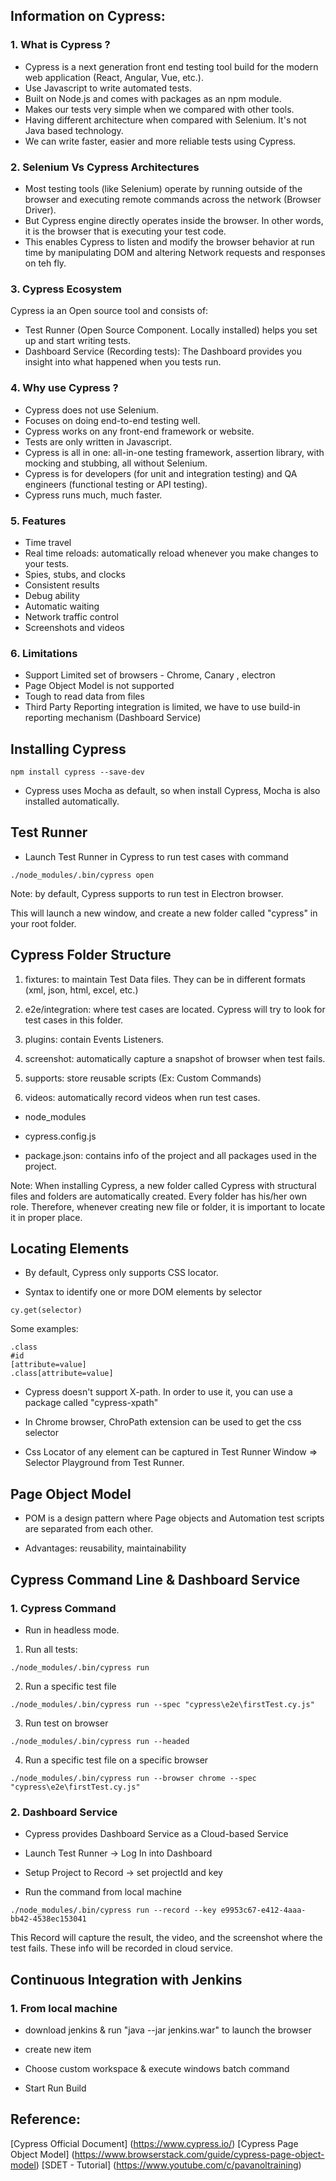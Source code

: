 ## Information on Cypress:

### 1. What is Cypress ?

- Cypress is a next generation front end testing tool build for the modern web application (React, Angular, Vue, etc.).
- Use Javascript to write automated tests.
- Built on Node.js and comes with packages as an npm module.
- Makes our tests very simple when we compared with other tools.
- Having different architecture when compared with Selenium. It's not Java based technology.
- We can write faster, easier and more reliable tests using Cypress.

### 2. Selenium Vs Cypress Architectures

- Most testing tools (like Selenium) operate by running outside of the browser and executing remote commands across the network (Browser Driver).
- But Cypress engine directly operates inside the browser. In other words, it is the browser that is executing your test code.
- This enables Cypress to listen and modify the browser behavior at run time by manipulating DOM and altering Network requests and responses on teh fly.

### 3. Cypress Ecosystem

Cypress ia an Open source tool and consists of:

- Test Runner (Open Source Component. Locally installed) helps you set up and start writing tests.
- Dashboard Service (Recording tests): The Dashboard provides you insight into what happened when you tests run.

### 4. Why use Cypress ?

- Cypress does not use Selenium.
- Focuses on doing end-to-end testing well.
- Cypress works on any front-end framework or website.
- Tests are only written in Javascript.
- Cypress is all in one: all-in-one testing framework, assertion library, with mocking and stubbing, all without Selenium.
- Cypress is for developers (for unit and integration testing) and QA engineers (functional testing or API testing).
- Cypress runs much, much faster.

### 5. Features

- Time travel
- Real time reloads: automatically reload whenever you make changes to your tests.
- Spies, stubs, and clocks
- Consistent results
- Debug ability
- Automatic waiting
- Network traffic control
- Screenshots and videos

### 6. Limitations

- Support Limited set of browsers - Chrome, Canary , electron
- Page Object Model is not supported
- Tough to read data from files
- Third Party Reporting integration is limited, we have to use build-in reporting mechanism (Dashboard Service)

## Installing Cypress

```console
npm install cypress --save-dev
```

- Cypress uses Mocha as default, so when install Cypress, Mocha is also installed automatically.

## Test Runner

- Launch Test Runner in Cypress to run test cases with command

```console
./node_modules/.bin/cypress open
```

Note: by default, Cypress supports to run test in Electron browser.

This will launch a new window, and create a new folder called "cypress" in your root folder.

## Cypress Folder Structure

1. fixtures: to maintain Test Data files. They can be in different formats (xml, json, html, excel, etc.)

2. e2e/integration: where test cases are located. Cypress will try to look for test cases in this folder.

3. plugins: contain Events Listeners.

4. screenshot: automatically capture a snapshot of browser when test fails.

5. supports: store reusable scripts (Ex: Custom Commands)

6. videos: automatically record videos when run test cases.

- node_modules

- cypress.config.js

- package.json: contains info of the project and all packages used in the project.

Note: When installing Cypress, a new folder called Cypress with structural files and folders are automatically created. Every folder has his/her own role. Therefore, whenever creating new file or folder, it is important to locate it in proper place.

## Locating Elements

- By default, Cypress only supports CSS locator.

- Syntax to identify one or more DOM elements by selector

```console
cy.get(selector)
```

Some examples:

```console
.class
#id
[attribute=value]
.class[attribute=value]
```

- Cypress doesn't support X-path. In order to use it, you can use a package called "cypress-xpath"

- In Chrome browser, ChroPath extension can be used to get the css selector

- Css Locator of any element can be captured in Test Runner Window => Selector Playground from Test Runner.

## Page Object Model

- POM is a design pattern where Page objects and Automation test scripts are separated from each other.

- Advantages: reusability, maintainability

## Cypress Command Line & Dashboard Service

### 1. Cypress Command

- Run in headless mode.

1. Run all tests:

```console
./node_modules/.bin/cypress run
```

2. Run a specific test file

```console
./node_modules/.bin/cypress run --spec "cypress\e2e\firstTest.cy.js"
```

3. Run test on browser

```console
./node_modules/.bin/cypress run --headed
```

4. Run a specific test file on a specific browser

```console
./node_modules/.bin/cypress run --browser chrome --spec "cypress\e2e\firstTest.cy.js"
```

### 2. Dashboard Service

- Cypress provides Dashboard Service as a Cloud-based Service

- Launch Test Runner -> Log In into Dashboard

- Setup Project to Record -> set projectId and key

- Run the command from local machine

```console
./node_modules/.bin/cypress run --record --key e9953c67-e412-4aaa-bb42-4538ec153041
```

This Record will capture the result, the video, and the screenshot where the test fails. These info will be recorded in cloud service.

## Continuous Integration with Jenkins

### 1. From local machine

- download jenkins & run "java --jar jenkins.war" to launch the browser

- create new item

- Choose custom workspace & execute windows batch command

- Start Run Build

## Reference:

[Cypress Official Document] (https://www.cypress.io/)
[Cypress Page Object Model] (https://www.browserstack.com/guide/cypress-page-object-model)
[SDET - Tutorial] (https://www.youtube.com/c/pavanoltraining)

